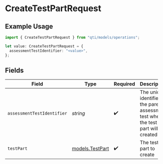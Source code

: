 # CreateTestPartRequest

## Example Usage

```typescript
import { CreateTestPartRequest } from "qti/models/operations";

let value: CreateTestPartRequest = {
  assessmentTestIdentifier: "<value>",
};
```

## Fields

| Field                                                                                   | Type                                                                                    | Required                                                                                | Description                                                                             |
| --------------------------------------------------------------------------------------- | --------------------------------------------------------------------------------------- | --------------------------------------------------------------------------------------- | --------------------------------------------------------------------------------------- |
| `assessmentTestIdentifier`                                                              | *string*                                                                                | :heavy_check_mark:                                                                      | The unique identifier of the parent assessment test where the test part will be created |
| `testPart`                                                                              | [models.TestPart](../../models/testpart.md)                                             | :heavy_check_mark:                                                                      | The test part to create                                                                 |